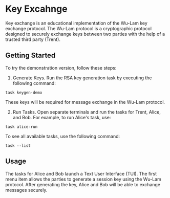 # Key Excahnge
Key exchange is an educational implementation of the Wu-Lam key exchange protocol. The Wu-Lam protocol is a cryptographic protocol designed to securely exchange keys between two parties with the help of a trusted third party (Trent).

## Getting Started
To try the demonstration version, follow these steps:

1. Generate Keys. Run the RSA key generation task by executing the following command:
```
task keygen-demo
```
These keys will be required for message exchange in the Wu-Lam protocol.

2. Run Tasks. Open separate terminals and run the tasks for Trent, Alice, and Bob. For example, to run Alice's task, use:
```
task alice-run
```

To see all available tasks, use the following command:
```
task --list
```

## Usage
The tasks for Alice and Bob launch a Text User Interface (TUI). The first menu item allows the parties to generate a session key using the Wu-Lam protocol. After generating the key, Alice and Bob will be able to exchange messages securely.